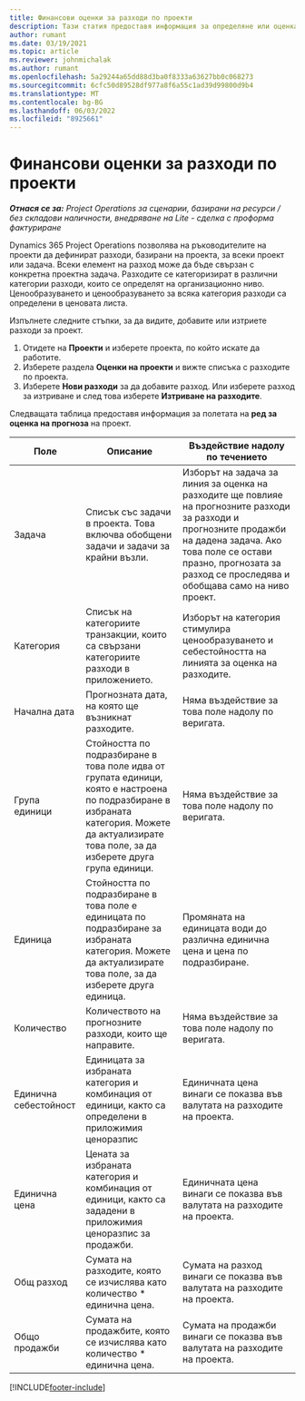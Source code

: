 ```yaml
---
title: Финансови оценки за разходи по проекти
description: Тази статия предоставя информация за определяне или оценка на разходи, базирани на проекти.
author: rumant
ms.date: 03/19/2021
ms.topic: article
ms.reviewer: johnmichalak
ms.author: rumant
ms.openlocfilehash: 5a29244a65dd88d3ba0f8333a63627bb0c068273
ms.sourcegitcommit: 6cfc50d89528df977a8f6a55c1ad39d99800d9b4
ms.translationtype: MT
ms.contentlocale: bg-BG
ms.lasthandoff: 06/03/2022
ms.locfileid: "8925661"
---
```

# <a name="financial-estimates-for-expenses-on-projects"></a>Финансови оценки за разходи по проекти
_**Отнася се за:** Project Operations за сценарии, базирани на ресурси / без складови наличности, внедряване на Lite - сделка с проформа фактуриране_

Dynamics 365 Project Operations позволява на ръководителите на проекти да дефинират разходи, базирани на проекта, за всеки проект или задача. Всеки елемент на разход може да бъде свързан с конкретна проектна задача. Разходите се категоризират в различни категории разходи, които се определят на организационно ниво. Ценообразуването и ценообразуването за всяка категория разходи са определени в ценовата листа. 

Изпълнете следните стъпки, за да видите, добавите или изтриете разходи за проект.

1. Отидете на **Проекти** и изберете проекта, по който искате да работите.
2. Изберете раздела **Оценки на проекти** и вижте списъка с разходите по проекта.
3. Изберете **Нови разходи** за да добавите разход. Или изберете разход за изтриване и след това изберете **Изтриване на разходите**.

Следващата таблица предоставя информация за полетата на **ред за оценка на прогноза** на проект. 

| **Поле** | **Описание** | **Въздействие надолу по течението** |
| --- | --- | --- |
| Задача | Списък със задачи в проекта. Това включва обобщени задачи и задачи за крайни възли. | Изборът на задача за линия за оценка на разходите ще повлияе на прогнозните разходи за разходи и прогнозните продажби на дадена задача. Ако това поле се остави празно, прогнозата за разход се проследява и обобщава само на ниво проект. |
| Категория | Списък на категориите транзакции, които са свързани категориите разходи в приложението. | Изборът на категория стимулира ценообразуването и себестойността на линията за оценка на разходите. |
| Начална дата | Прогнозната дата, на която ще възникнат разходите. | Няма въздействие за това поле надолу по веригата. |
| Група единици | Стойността по подразбиране в това поле идва от групата единици, която е настроена по подразбиране в избраната категория. Можете да актуализирате това поле, за да изберете друга група единици. | Няма въздействие за това поле надолу по веригата. |
| Единица | Стойността по подразбиране в това поле е единицата по подразбиране за избраната категория. Можете да актуализирате това поле, за да изберете друга единица. | Промяната на единицата води до различна единична цена и цена по подразбиране. |
| Количество | Количеството на прогнозните разходи, които ще направите. | Няма въздействие за това поле надолу по веригата. |
| Единична себестойност | Единицата за избраната категория и комбинация от единици, както са определени в приложимия ценоразпис | Единичната цена винаги се показва във валутата на разходите на проекта. |
| Единична цена | Цената за избраната категория и комбинация от единици, както са зададени в приложимия ценоразпис за продажби. | Единичната цена винаги се показва във валутата на разходите на проекта. |
| Общ разход | Сумата на разходите, която се изчислява като количество \* единична цена.| Сумата на разход винаги се показва във валутата на разходите на проекта. |
| Общо продажби | Сумата на продажбите, която се изчислява като количество \* единична цена. | Сумата на продажби винаги се показва във валутата на разходите на проекта. |


[!INCLUDE[footer-include](../includes/footer-banner.md)]

